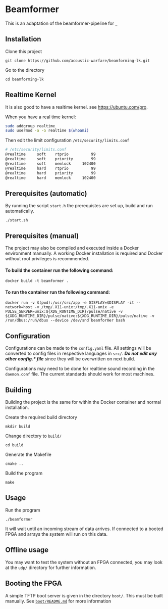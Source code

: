 # Beamformer 

This is an adaptation of the beamformer-pipeline for _

## Installation

Clone this project

    git clone https://github.com/acoustic-warfare/beamforming-lk.git

Go to the directory

    cd beamforming-lk

## Realtime Kernel

It is also good to have a realtime kernel. see https://ubuntu.com/pro.

When you have a real time kernel:
```bash
sudo addgroup realtime
sudo usermod -a -G realtime $(whoami)
```

Then edit the limit configuration `/etc/security/limits.conf`
```bash
# /etc/security/limits.conf
@realtime     soft    rtprio          99
@realtime     soft    priority        99
@realtime     soft    memlock     102400
@realtime     hard    rtprio          99
@realtime     hard    priority        99
@realtime     hard    memlock     102400
```
## Prerequisites (automatic)
By running the script `start.h` the prerequistes are set up, build and run automatically.

    ./start.sh

## Prerequisites (manual)

The project may also be compiled and executed inside a Docker environment manually. A working Docker installation is required and Docker without root privileges is recommended. 

#### To build the container run the following command:

    docker build -t beamformer .

#### To run the container run the following command:

    docker run -v $(pwd):/usr/src/app -e DISPLAY=$DISPLAY -it --network=host -v /tmp/.X11-unix:/tmp/.X11-unix -e PULSE_SERVER=unix:${XDG_RUNTIME_DIR}/pulse/native -v ${XDG_RUNTIME_DIR}/pulse/native:${XDG_RUNTIME_DIR}/pulse/native -v /run/dbus:/run/dbus --device /dev/snd beamformer bash

## Configuration

Configurations can be made to the `config.yaml` file. All settings will be converted to config files in respective languages in `src/`. ***Do not edit any other config.\* file*** since they will be overwritten on next build.

Configurations may need to be done for realtime sound recording in the `daemon.conf` file. The current standards should work for most machines. 

## Building

Building the project is the same for within the Docker container and normal installation. 


Create the required build directory

    mkdir build

Change directory to `build/`

    cd build

Generate the Makefile

    cmake ..

Build the program

    make

## Usage

Run the program

    ./beamformer

It will wait until an incoming stream of data arrives. If connected to a booted FPGA and arrays the system will run on this data. 

## Offline usage 
You may want to test the system without an FPGA connected, you may look at the
`udp/` directory for further information. 

## Booting the FPGA
A simple TFTP boot server is given in the directory `boot/`. This must be built manually. See [`boot/README.md`](https://github.com/acoustic-warfare/beamforming-lk/tree/main/boot) for more information





